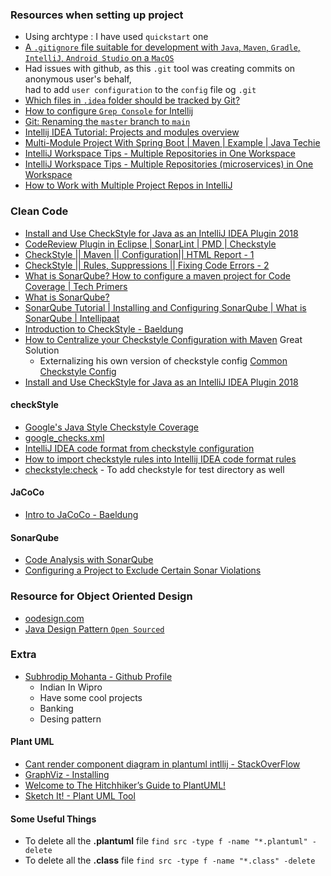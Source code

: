 ### Resources when setting up project

* Using archtype : I have used `quickstart` one
* [A `.gitignore` file suitable for development with `Java`, `Maven`, `Gradle`, `IntelliJ`, `Android Studio` on a `MacOS`](https://gist.github.com/edesdan/6bb43343740bcd54ef0f56a384a2f66f)
* Had issues with github, as this `.git` tool was creating commits on anonymous user's behalf, <br/>
  had to add `user configuration` to the `config` file og `.git`
* [Which files in `.idea` folder should be tracked by Git?](https://stackoverflow.com/questions/43198273/which-files-in-idea-folder-should-be-tracked-by-git)
* [How to configure `Grep Console` for Intellij](https://stackoverflow.com/questions/24430340/how-to-configure-grep-console-for-intellij)
* [Git: Renaming the `master` branch to `main`](https://dev.to/rhymu8354/git-renaming-the-master-branch-137b)
* [Intellij IDEA Tutorial: Projects and modules overview](https://www.youtube.com/watch?v=IGgED_ihY5c&ab_channel=CraftOfProgramming)
* [Multi-Module Project With Spring Boot | Maven | Example | Java Techie](https://www.youtube.com/watch?v=DG9B2w-N42s&ab_channel=JavaTechie)
* [IntelliJ Workspace Tips - Multiple Repositories in One Workspace](https://www.youtube.com/watch?v=9pRf3VRXEdo&ab_channel=SpringFrameworkGuru)
* [IntelliJ Workspace Tips - Multiple Repositories (microservices) in One Workspace](https://www.youtube.com/watch?v=9pRf3VRXEdo&ab_channel=SpringFrameworkGuru)
* [How to Work with Multiple Project Repos in IntelliJ](https://www.youtube.com/watch?v=mToyuBV_ydw&ab_channel=TestOxide)

### Clean Code

* [Install and Use CheckStyle for Java as an IntelliJ IDEA Plugin 2018](https://www.youtube.com/watch?v=RAC_VRj2bcM&ab_channel=EvilTester-SoftwareTesting)
* [CodeReview Plugin in Eclipse | SonarLint | PMD | Checkstyle](https://www.youtube.com/watch?v=WGFw1thosCg&ab_channel=ArunaVangala)
* [CheckStyle || Maven || Configuration|| HTML Report - 1](https://www.youtube.com/watch?v=aSCUyUuPHuM&ab_channel=SlokamTechnologies)
* [CheckStyle || Rules, Suppressions || Fixing Code Errors - 2](https://www.youtube.com/watch?v=rlLz9ftmWTY&ab_channel=SlokamTechnologies)
* [What is SonarQube? How to configure a maven project for Code Coverage | Tech Primers](https://www.youtube.com/watch?v=BuT1Ji0P9Ug&ab_channel=TechPrimers)
* [What is SonarQube?](https://www.youtube.com/watch?v=vE39Fg8pvZg&ab_channel=HenrikYllemo)
* [SonarQube Tutorial | Installing and Configuring SonarQube | What is SonarQube | Intellipaat](https://www.youtube.com/watch?v=31igoWxauEQ&ab_channel=Intellipaat)
* [Introduction to CheckStyle - Baeldung](https://www.baeldung.com/checkstyle-java)
* [How to Centralize your Checkstyle Configuration with Maven](https://codeburst.io/how-to-centralize-your-checkstyle-configuration-with-maven-7575eacd7295)
  Great Solution <br>
  - Externalizing his own version of checkstyle
    config [Common Checkstyle Config](https://github.com/patrickfav/checkstyle-config/)
* [Install and Use CheckStyle for Java as an IntelliJ IDEA Plugin 2018](https://www.youtube.com/watch?v=RAC_VRj2bcM&ab_channel=EvilTester-SoftwareTesting)

#### checkStyle

* [Google's Java Style Checkstyle Coverage](https://checkstyle.sourceforge.io/google_style.html)
* [google_checks.xml](https://github.com/checkstyle/checkstyle/blob/master/src/main/resources/google_checks.xml)
* [IntelliJ IDEA code format from checkstyle configuration](https://stackoverflow.com/questions/14539313/intellij-idea-code-format-from-checkstyle-configuration)
* [How to import checkstyle rules into Intellij IDEA code format rules](http://biercoff.com/how-to-import-checkstyle-rules-into-intellij-idea-code-format-rules/)
* [checkstyle:check](https://maven.apache.org/plugins/maven-checkstyle-plugin/check-mojo.html) - To add checkstyle for
  test directory as well

#### JaCoCo

* [Intro to JaCoCo - Baeldung](https://www.baeldung.com/jacoco)

#### SonarQube

* [Code Analysis with SonarQube](https://www.baeldung.com/sonar-qube)
* [Configuring a Project to Exclude Certain Sonar Violations](https://www.baeldung.com/sonar-exclude-violations)

### Resource for Object Oriented Design

* [oodesign.com](https://www.oodesign.com/)
* [Java Design Pattern `Open Sourced`](https://java-design-patterns.com/)

### Extra

* [Subhrodip Mohanta - Github Profile](https://github.com/ohbus)
  - Indian In Wipro
  - Have some cool projects
  - Banking
  - Desing pattern

#### Plant UML

* [Cant render component diagram in plantuml intllij - StackOverFlow](https://stackoverflow.com/questions/54413962/cant-render-component-diagram-in-plantuml-intllij)
* [GraphViz - Installing](https://plantuml.com/graphviz-dot)
* [Welcome to The Hitchhiker’s Guide to PlantUML!](https://crashedmind.github.io/PlantUMLHitchhikersGuide/)
* [Sketch It!  - Plant UML Tool](https://plugins.jetbrains.com/plugin/10387-sketch-it-)

#### Some Useful Things

* To delete all the **.plantuml** file `find src -type f -name "*.plantuml" -delete`
* To delete all the **.class** file `find src -type f -name "*.class" -delete`